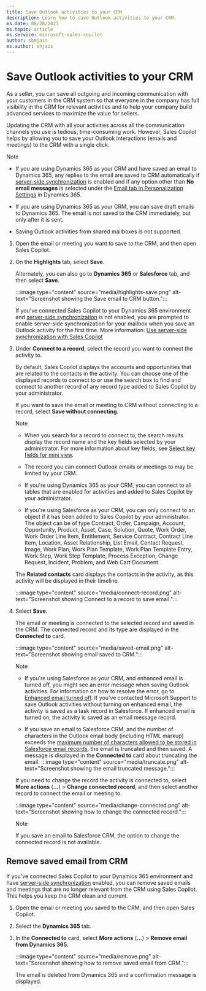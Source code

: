 ```yaml
---
title: Save Outlook activities to your CRM
description: Learn how to save Outlook activities to your CRM.
ms.date: 08/28/2023
ms.topic: article
ms.service: microsoft-sales-copilot
author: sbmjais
ms.author: shjais
---
```


# Save Outlook activities to your CRM

As a seller, you can save all outgoing and incoming communication with your customers in the CRM system so that everyone in the company has full visibility in the CRM for relevant activities and to help your company build advanced services to maximize the value for sellers.

Updating the CRM with all your activities across all the communication channels you use is tedious, time-consuming work. However, Sales Copilot helps by allowing you to save your Outlook interactions (emails and meetings) to the CRM with a single click.

> [!NOTE]
>
> - If you are using Dynamics 365 as your CRM and have saved an email to Dynamics 365, any replies to the email are saved to CRM automatically if [server-side synchronization](/power-platform/admin/server-side-synchronization) is enabled and if any option other than **No email messages** is selected under the [Email tab in Personalization Settings](/power-apps/user/set-personal-options#email-tab-options) in Dynamics 365.
>
> - If you are using Dynamics 365 as your CRM, you can save draft emails to Dynamics 365. The email is not saved to the CRM immediately, but only after it is sent.
>
> - Saving Outlook activities from shared mailboxes is not supported.

1. Open the email or meeting you want to save to the CRM, and then open Sales Copilot.

1. On the **Highlights** tab, select **Save**.

    Alternately, you can also go to **Dynamics 365** or **Salesforce** tab, and then select **Save**.

   :::image type="content" source="media/highlights-save.png" alt-text="Screenshot showing the Save email to CRM button.":::

    If you've connected Sales Copilot to your Dynamics 365 environment and [server-side synchronization](/power-platform/admin/server-side-synchronization) is not enabled, you are prompted to enable server-side synchronization for your mailbox when you save an Outlook activity for the first time. More information: [Use server-side synchronization with Sales Copilot](use-server-side-synchronization-sales-copilot.md)

1. Under **Connect to a record**, select the record you want to connect the activity to.

    By default, Sales Copilot displays the accounts and opportunities that are related to the contacts in the activity. You can choose one of the displayed records to connect to or use the search box to find and connect to another record of any record type added to Sales Copilot by your administrator.

    If you want to save the email or meeting to CRM without connecting to a record, select **Save without connecting**.

   > [!NOTE]
   >
   > - When you search for a record to connect to, the search results display the record name and the key fields selected by your administrator. For more information about key fields, see [Select key fields for mini view](customize-forms-and-fields.md#select-key-fields-for-mini-view).
   >
   > - The record you can connect Outlook emails or meetings to may be limited by your CRM.
   >
      > - If you're using Dynamics 365 as your CRM, you can connect to all tables that are enabled for activities and added to Sales Copilot by your administrator.
   >
      > - If you're using Salesforce as your CRM, you can only connect to an object if it has been added to Sales Copilot by your administrator. The object can be of type Contract, Order, Campaign, Account, Opportunity, Product, Asset, Case, Solution, Quote, Work Order, Work Order Line Item, Entitlement, Service Contract, Contract Line Item, Location, Asset Relationship, List Email, Contact Request, Image, Work Plan, Work Plan Template, Work Plan Template Entry, Work Step, Work Step Template, Process Exception, Change Request, Incident, Problem, and Web Cart Document.

   The **Related contacts** card displays the contacts in the activity, as this activity will be displayed in their timeline.

   :::image type="content" source="media/connect-record.png" alt-text="Screenshot showing Connect to a record to save email.":::

1. Select **Save**.

    The email or meeting is connected to the selected record and saved in the CRM. The connected record and its type are displayed in the **Connected to** card.

   :::image type="content" source="media/saved-email.png" alt-text="Screenshot showing email saved to CRM.":::

   > [!NOTE]
   >
   > - If you're using Salesforce as your CRM, and enhanced email is turned off, you might see an error message when saving Outlook activities. For information on how to resolve the error, go to [Enhanced email turned off](https://go.microsoft.com/fwlink/p/?linkid=2243672). If you've contacted Microsoft Support to save Outlook activities without turning on enhanced email, the activity is saved as a task record in Salesforce. If enhanced email is turned on, the activity is saved as an email message record.
   >
   > - If you save an email to Salesforce CRM, and the number of characters in the Outlook email body (including HTML markup) exceeds the [maximum number of characters allowed to be stored in Salesforce email records](https://help.salesforce.com/s/articleView?id=000392839&type=1), the email is truncated and then saved. A message is displayed in the **Connected to** card about truncating the email.
   > :::image type="content" source="media/truncate.png" alt-text="Screenshot showing the email truncated message.":::

   If you need to change the record the activity is connected to, select **More actions** (**...**) > **Change connected record**, and then select another record to connect the email or meeting to.

   :::image type="content" source="media/change-connected.png" alt-text="Screenshot showing how to change the connected record.":::

   > [!NOTE]
   > If you save an email to Salesforce CRM, the option to change the connected record is not available.

## Remove saved email from CRM

If you've connected Sales Copilot to your Dynamics 365 environment and have [server-side synchronization](/power-platform/admin/server-side-synchronization) enabled, you can remove saved emails and meetings that are no longer relevant from the CRM using Sales Copilot. This helps you keep the CRM clean and current.

1. Open the email or meeting you saved to the CRM, and then open Sales Copilot.

1. Select the **Dynamics 365** tab.

1. In the **Connected to** card, select **More actions** (**...**) > **Remove email from Dynamics 365**.

   :::image type="content" source="media/remove.png" alt-text="Screenshot showing how to remove saved email from CRM.":::

    The email is deleted from Dynamics 365 and a confirmation message is displayed.
